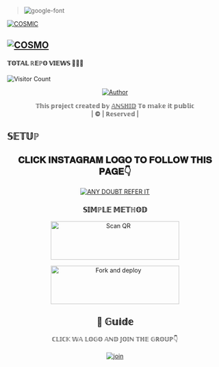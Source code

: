 
><img src="https://fontmeme.com/permalink/211127/4605151a559c52b9f68ec36948af3756.png" alt="google-font" border="0"></a>

<div align="center
<div align="center"


[![COSMIC](COSMIC.jpg?size=100000)](https://github.com/ANUSER1)

## [![COSMO](https://readme-typing-svg.herokuapp.com?font=Road+Rage&color=0000FF&lines=🆆︎🅴︎🅻︎🅲︎🅾︎🅼︎🅴︎+🅃🄾+🅰︎🅽︎🆄︎🆂︎🅴︎🆁︎+🅆🄰+🅱︎🅾︎🆃︎+🅁🄴🄿🄾;🅲︎🆁︎🅴︎🅰︎🆃︎🅴︎🅳︎+🄱🅈+🅰︎🅽︎🆂︎🅷︎🅸︎🅳︎+;🅃🄷🄸🅂+🅸︎🆂︎+🅃🄷🄴+🅱︎🅴︎🆂︎🆃︎+🄱🄶🄼+🅱︎🅾︎🆃︎;🅆🄸🅃🄷+🅼︎🅾︎🆁︎🅴︎+🄵🄴🄰🅄🅃🄴🅁🅂)](https://bit.ly/2VM4lxF)



#### 𝕋𝕆𝕋𝔸𝕃 ℝ𝔼ℙ𝕆 𝕍𝕀𝔼𝕎𝕊 🤖🤖🤖                        
![Visitor Count](https://profile-counter.glitch.me/ANUSER1/count.svg)
  






  <p align="center">
<a href="https:"><img title="Author" src="https://img.shields.io/badge/Author--ANSHID/ANSHID?color=black&style=for-the-badge&logo=whatsapp"></a>
</p>
</div>
<p align="center">
𝕋𝕙𝕚𝕤 𝕡𝕣𝕠𝕛𝕖𝕔𝕥 𝕔𝕣𝕖𝕒𝕥𝕖𝕕 𝕓𝕪 <a href="https://github.com/ANUSER1/COSMIC">𝔸ℕ𝕊ℍ𝕀𝔻</a> 𝕋𝕠 𝕞𝕒𝕜𝕖 𝕚𝕥 𝕡𝕦𝕓𝕝𝕚𝕔
    <br>
       | © |
        ℝ𝕖𝕤𝕖𝕣𝕧𝕖𝕕 |
    <br> 
</p>

## 𝕊𝔼𝕋𝕌ℙ
<div align="center"> 


## 𝐂𝐋𝐈𝐂𝐊 𝐈𝐍𝐒𝐓𝐀𝐆𝐑𝐀𝐌 𝐋𝐎𝐆𝐎 𝐓𝐎 𝐅𝐎𝐋𝐋𝐎𝐖 𝐓𝐇𝐈𝐒 𝐏𝐀𝐆𝐄👇

 [![ANY DOUBT REFER IT](https://i.imgur.com/j1x0HpA.jpeg)](https://instagram.com/_0anshid0_)

  ### 𝕊𝕀𝕄ℙ𝕃𝔼 𝕄𝔼𝕋ℍ𝕆𝔻

<div>
<a href="https://replit.com/@ANUSER1/ACE-V1#index.js?v=1"><img align="center" src="https://i.ibb.co/PG45Wxr/20220412-163446.jpg" alt="Scan QR" height="90" width="300" /></a>
<br>

<a href="https://dashboard.heroku.com/new?button-url=https%3A%2F%2Fgithub.com%2FANUSER1%2FCOSMIC&template=https%3A%2F%2Fgithub.com%2FVinayakvidyutkuniyil%2FCOSMIC-1.git/"><img align="center" src="https://i.ibb.co/GMfHgkg/20220412-162838.png" alt="Fork and deploy" height="90" width="300" /></a>
   <br>


  


## 📢 𝔾𝕦𝕚𝕕𝕖
ℂ𝕃𝕀ℂ𝕂 𝕎𝔸 𝕃𝕆𝔾𝕆 𝔸ℕ𝔻 𝕁𝕆𝕀ℕ 𝕋ℍ𝔼 𝔾ℝ𝕆𝕌ℙ👇
    <br>
<br>
  [![join](https://github.com/Alien-alfa/PublicBot/blob/main/wlogo.svg.png)](https://chat.whatsapp.com/KeEMhqBW644IN46PYsGDWf)
  <div align="center">
